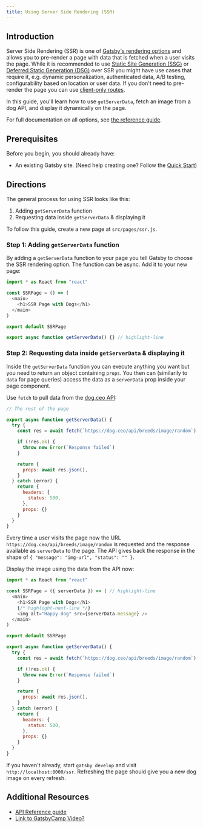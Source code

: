 ```yaml
---
title: Using Server Side Rendering (SSR)
---
```


## Introduction

Server Side Rendering (SSR) is one of [Gatsby's rendering options](#link-to-rendering-options-doc) and allows you to pre-render a page with data that is fetched when a user visits the page. While it is recommended to use [Static Site Generation (SSG)](#link) or [Deferred Static Generation (DSG)](#) over SSR you might have use cases that require it, e.g. dynamic personalization, authenticated data, A/B testing, configurability based on location or user data. If you don't need to pre-render the page you can use [client-only routes](/docs/how-to/routing/client-only-routes-and-user-authentication/).

In this guide, you'll learn how to use `getServerData`, fetch an image from a dog API, and display it dynamically on the page.

For full documentation on all options, see [the reference guide](#shared-rendering-options-guide).

## Prerequisites

Before you begin, you should already have:

- An existing Gatsby site. (Need help creating one? Follow the [Quick Start](/docs/quick-start/))

## Directions

The general process for using SSR looks like this:

1. Adding `getServerData` function
2. Requesting data inside `getServerData` & displaying it

To follow this guide, create a new page at `src/pages/ssr.js`.

### Step 1: Adding `getServerData` function

By adding a `getServerData` function to your page you tell Gatsby to choose the SSR rendering option. The function can be async. Add it to your new page:

```js:title=src/pages/ssr.js
import * as React from "react"

const SSRPage = () => (
  <main>
    <h1>SSR Page with Dogs</h1>
  </main>
)

export default SSRPage

export async function getServerData() {} // highlight-line
```

### Step 2: Requesting data inside `getServerData` & displaying it

Inside the `getServerData` function you can execute anything you want but you need to return an object containing `props`. You then can (similarily to `data` for page queries) access the data as a `serverData` prop inside your page component.

Use `fetch` to pull data from the [dog.ceo API](https://dog.ceo/):

```js:title=src/pages/ssr.js
// The rest of the page

export async function getServerData() {
  try {
    const res = await fetch(`https://dog.ceo/api/breeds/image/random`)

    if (!res.ok) {
      throw new Error(`Response failed`)
    }

    return {
      props: await res.json(),
    }
  } catch (error) {
    return {
      headers: {
        status: 500,
      },
      props: {}
    }
  }
}
```

Every time a user visits the page now the URL `https://dog.ceo/api/breeds/image/random` is requested and the response available as `serverData` to the page. The API gives back the response in the shape of `{ "message": "img-url", "status": "" }`.

Display the image using the data from the API now:

```js:title=src/pages/ssr.js
import * as React from "react"

const SSRPage = ({ serverData }) => ( // highlight-line
  <main>
    <h1>SSR Page with Dogs</h1>
    {/* highlight-next-line */}
    <img alt="Happy dog" src={serverData.message} />
  </main>
)

export default SSRPage

export async function getServerData() {
  try {
    const res = await fetch(`https://dog.ceo/api/breeds/image/random`)

    if (!res.ok) {
      throw new Error(`Response failed`)
    }

    return {
      props: await res.json(),
    }
  } catch (error) {
    return {
      headers: {
        status: 500,
      },
      props: {}
    }
  }
}
```

If you haven't already, start `gatsby develop` and visit `http://localhost:8000/ssr`. Refreshing the page should give you a new dog image on every refresh.

## Additional Resources

- [API Reference guide](#shared-rendering-options-guide)
- [Link to GatsbyCamp Video?](#)
